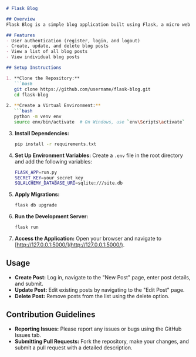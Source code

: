 
```markdown
# Flask Blog

## Overview
Flask Blog is a simple blog application built using Flask, a micro web framework in Python. It allows users to create, read, update, and delete blog posts. This project demonstrates basic CRUD operations, user authentication, and form handling with Flask.

## Features
- User authentication (register, login, and logout)
- Create, update, and delete blog posts
- View a list of all blog posts
- View individual blog posts

## Setup Instructions

1. **Clone the Repository:**
   ```bash
   git clone https://github.com/username/flask-blog.git
   cd flask-blog
   
2. **Create a Virtual Environment:**
   ```bash
   python -m venv env
   source env/bin/activate  # On Windows, use `env\Scripts\activate`
   ```

3. **Install Dependencies:**
   ```bash
   pip install -r requirements.txt
   ```

4. **Set Up Environment Variables:** Create a `.env` file in the root directory and add the following variables:
   ```bash
   FLASK_APP=run.py
   SECRET_KEY=your_secret_key
   SQLALCHEMY_DATABASE_URI=sqlite:///site.db
   ```

5. **Apply Migrations:**
   ```bash
   flask db upgrade
   ```

6. **Run the Development Server:**
   ```bash
   flask run
   ```

7. **Access the Application:** Open your browser and navigate to [http://127.0.0.1:5000/](http://127.0.0.1:5000/).

## Usage
- **Create Post:** Log in, navigate to the "New Post" page, enter post details, and submit.
- **Update Post:** Edit existing posts by navigating to the "Edit Post" page.
- **Delete Post:** Remove posts from the list using the delete option.

## Contribution Guidelines
- **Reporting Issues:** Please report any issues or bugs using the GitHub Issues tab.
- **Submitting Pull Requests:** Fork the repository, make your changes, and submit a pull request with a detailed description.

